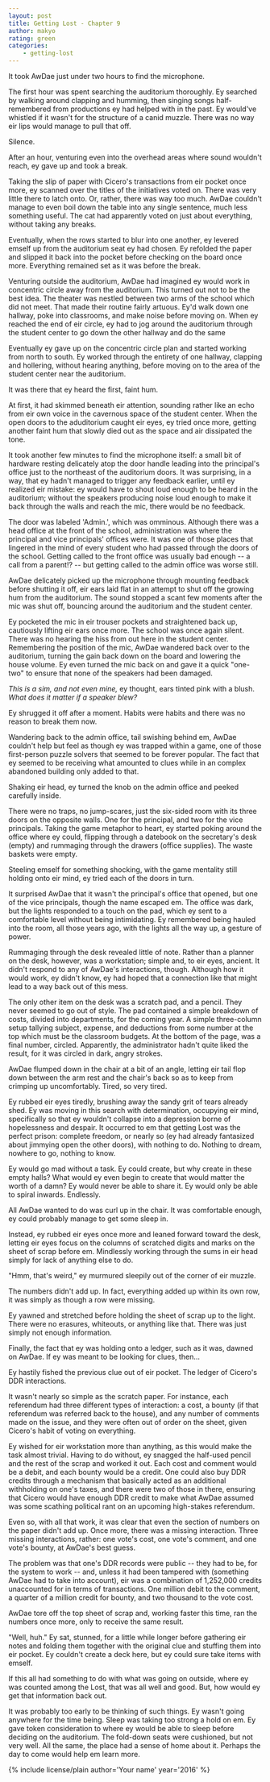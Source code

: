 ```yaml
---
layout: post
title: Getting Lost - Chapter 9
author: makyo
rating: green
categories:
    - getting-lost
---
```


It took AwDae just under two hours to find the microphone.

The first hour was spent searching the auditorium thoroughly.  Ey searched by walking around clapping and humming, then singing songs half-remembered from productions ey had helped with in the past.  Ey would've whistled if it wasn't for the structure of a canid muzzle.  There was no way eir lips would manage to pull that off.

Silence.

After an hour, venturing even into the overhead areas where sound wouldn't reach, ey gave up and took a break.

Taking the slip of paper with Cicero's transactions from eir pocket once more, ey scanned over the titles of the initiatives voted on.  There was very little there to latch onto.  Or, rather, there was way too much.  AwDae couldn't manage to even boil down the table into any single sentence, much less something useful.  The cat had apparently voted on just about everything, without taking any breaks.

Eventually, when the rows started to blur into one another, ey levered emself up from the auditorium seat ey had chosen.  Ey refolded the paper and slipped it back into the pocket before checking on the board once more.  Everything remained set as it was before the break.

Venturing outside the auditorium, AwDae had imagined ey would work in concentric circle away from the auditorium.  This turned out not to be the best idea.  The theater was nestled between two arms of the school which did not meet.  That made their routine fairly artuous.  Ey'd walk down one hallway, poke into classrooms, and make noise before moving on.  When ey reached the end of eir circle, ey had to jog around the auditorium through the student center to go down the other hallway and do the same

Eventually ey gave up on the concentric circle plan and started working from north to south.   Ey worked through the entirety of one hallway, clapping and hollering, without hearing anything, before moving on to the area of the student center near the auditorium.

It was there that ey heard the first, faint hum.

At first, it had skimmed beneath eir attention, sounding rather like an echo from eir own voice in the cavernous space of the student center.  When the open doors to the aduditorium caught eir eyes, ey tried once more, getting another faint hum that slowly died out as the space and air dissipated the tone.

It took another few minutes to find the microphone itself: a small bit of hardware resting delicately atop the door handle leading into the principal's office just to the northeast of the auditorium doors.  It was surprising, in a way, that ey hadn't managed to trigger any feedback earlier, until ey realized eir mistake: ey would have to shout loud enough to be heard in the auditorium; without the speakers producing noise loud enough to make it back through the walls and reach the mic, there would be no feedback.

The door was labeled 'Admin.', which was omminous.  Although there was a head office at the front of the school, administration was where the principal and vice principals' offices were.  It was one of those places that lingered in the mind of every student who had passed through the doors of the school.  Getting called to the front office was usually bad enough -- a call from a parent!? -- but getting called to the admin office was worse still.

AwDae delicately picked up the microphone through mounting feedback before shutting it off, eir ears laid flat in an attempt to shut off the growing hum from the auditorium.  The sound stopped a scant few moments after the mic was shut off, bouncing around the auditorium and the student center.

Ey pocketed the mic in eir trouser pockets and straightened back up, cautiously lifting eir ears once more.  The school was once again silent.  There was no hearing the hiss from out here in the student center.  Remembering the position of the mic, AwDae wandered back over to the auditorium, turning the gain back down on the board and lowering the house volume.  Ey even turned the mic back on and gave it a quick "one-two" to ensure that none of the speakers had been damaged.

*This is a sim, and not even mine,* ey thought, ears tinted pink with a blush.  *What does it matter if a speaker blew?*

Ey shrugged it off after a moment.  Habits were habits and there was no reason to break them now.

Wandering back to the admin office, tail swishing behind em, AwDae couldn't help but feel as though ey was trapped within a game, one of those first-person puzzle solvers that seemed to be forever popular.  The fact that ey seemed to be receiving what amounted to clues while in an complex abandoned building only added to that.

Shaking eir head, ey turned the knob on the admin office and peeked carefully inside.

There were no traps, no jump-scares, just the six-sided room with its three doors on the opposite walls.  One for the principal, and two for the vice principals.  Taking the game metaphor to heart, ey started poking around the office where ey could, flipping through a datebook on the secretary's desk (empty) and rummaging through the drawers (office supplies).  The waste baskets were empty.

Steeling emself for something shocking, with the game mentality still holding onto eir mind, ey tried each of the doors in turn.

It surprised AwDae that it wasn't the principal's office that opened, but one of the vice principals, though the name escaped em.  The office was dark, but the lights responded to a touch on the pad, which ey sent to a comfortable level without being intimidating.  Ey remembered being hauled into the room, all those years ago, with the lights all the way up, a gesture of power.

Rummaging through the desk revealed little of note.  Rather than a planner on the desk, however, was a workstation; simple and, to eir eyes, ancient.  It didn't respond to any of AwDae's interactions, though.  Although how it would work, ey didn't know, ey had hoped that a connection like that might lead to a way back out of this mess.

The only other item on the desk was a scratch pad, and a pencil.  They never seemed to go out of style.  The pad contained a simple breakdown of costs, divided into departments, for the coming year.  A simple three-column setup tallying subject, expense, and deductions from some number at the top which must be the classroom budgets.  At the bottom of the page, was a final number, circled.  Apparently, the administrator hadn't quite liked the result, for it was circled in dark, angry strokes.

AwDae flumped down in the chair at a bit of an angle, letting eir tail flop down between the arm rest and the chair's back so as to keep from crimping up uncomfortably.  Tired, so very tired.

Ey rubbed eir eyes tiredly, brushing away the sandy grit of tears already shed.  Ey was moving in this search with determination, occupying eir mind, specifically so that ey wouldn't collapse into a depression borne of hopelessness and despair.  It occurred to em that getting Lost was the perfect prison: complete freedom, or nearly so (ey had already fantasized about jimmying open the other doors), with nothing to do.  Nothing to dream, nowhere to go, nothing to know.

Ey would go mad without a task.  Ey could create, but why create in these empty halls?  What would ey even begin to create that would matter the worth of a damn?  Ey would never be able to share it.  Ey would only be able to spiral inwards.  Endlessly.

All AwDae wanted to do was curl up in the chair.  It was comfortable enough, ey could probably manage to get some sleep in.

Instead, ey rubbed eir eyes once more and leaned forward toward the desk, letting eir eyes focus on the columns of scratched digits and marks on the sheet of scrap before em.  Mindlessly working through the sums in eir head simply for lack of anything else to do.

"Hmm, that's weird," ey murmured sleepily out of the corner of eir muzzle.

The numbers didn't add up.  In fact, everything added up  within its own row, it was simply as though a row were missing.

Ey yawned and stretched before holding the sheet of scrap up to the light.  There were no erasures, whiteouts, or anything like that.  There was just simply not enough information.

Finally, the fact that ey was holding onto a ledger, such as it was, dawned on AwDae.  If ey was meant to be looking for clues, then...

Ey hastily fished the previous clue out of eir pocket.  The ledger of Cicero's DDR interactions.

It wasn't nearly so simple as the scratch paper.  For instance, each referendum had three different types of interaction: a cost, a bounty (if that referendum was referred back to the house), and any number of comments made on the issue, and they were often out of order on the sheet, given Cicero's habit of voting on everything.

Ey wished for eir workstation more than anything, as this would make the task almost trivial.  Having to do without, ey snagged the half-used pencil and the rest of the scrap and worked it out.  Each cost and comment would be a debit, and each bounty would be a credit.  One could also buy DDR credits through a mechanism that basically acted as an additional withholding on one's taxes, and there were two of those in there, ensuring that Cicero would have enough DDR credit to make what AwDae assumed was some scathing political rant on an upcoming high-stakes referendum.

Even so, with all that work, it was clear that even the section of numbers on the paper didn't add up.  Once more, there was a missing interaction.  Three missing interactions, rather: one vote's cost, one vote's comment, and one vote's bounty, at AwDae's best guess.

The problem was that one's DDR records were public -- they had to be, for the system to work -- and, unless it had been tampered with (something AwDae had to take into account), eir was a combination of 1,252,000 credits unaccounted for in terms of transactions.  One million debit to the comment, a quarter of a million credit for bounty, and two thousand to the vote cost.

AwDae tore off the top sheet of scrap and, working faster this time, ran the numbers once more, only to receive the same result.

"Well, huh."  Ey sat, stunned, for a little while longer before gathering eir notes and folding them together with the original clue and stuffing them into eir pocket.  Ey couldn't create a deck here, but ey could sure take items with emself.

If this all had something to do with what was going on outside, where ey was counted among the Lost, that was all well and good.  But, how would ey get that information back out.

It was probably too early to be thinking of such things.  Ey wasn't going anywhere for the time being.  Sleep was taking too strong a hold on em.  Ey gave token consideration to where ey would be able to sleep before deciding on the auditorium.  The fold-down seats were cushioned, but not very well.  All the same, the place had a sense of home about it.  Perhaps the day to come would help em learn more.

{% include license/plain author='Your name' year='2016' %}
